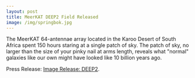 ```yaml
---
layout: post
title: MeerKAT DEEP2 Field Released
image: /img/springbok.jpg
---
```


The MeerKAT 64-antennae array located in the Karoo Desert of South Africa spent 150 hours staring at a single patch of sky.  The patch of sky, no larger than the size of your pinky nail at arms length, reveals what "normal" galaxies like our own might have looked like 10 billion years ago.  

Press Release: [Image Release: DEEP2](https://public.nrao.edu/news/image-release-first-radio-image-of-distant-milky-way-like-galaxies-reveals-star-formation-history-of-the-universe/).
